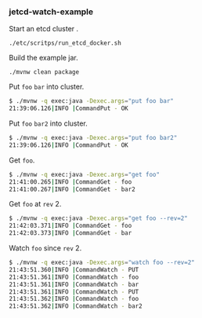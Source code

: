 ### jetcd-watch-example

Start an etcd cluster .

`./etc/scritps/run_etcd_docker.sh`

Build the example jar.

`./mvnw clean package`

Put `foo` `bar` into cluster.

```bash
$ ./mvnw -q exec:java -Dexec.args="put foo bar"
21:39:06.126|INFO |CommandPut - OK
 ```
 
Put `foo` `bar2` into cluster.
 
```bash
$ ./mvnw -q exec:java -Dexec.args="put foo bar2"
21:39:06.126|INFO |CommandPut - OK
```

Get `foo`.

```bash
$ ./mvnw -q exec:java -Dexec.args="get foo"
21:41:00.265|INFO |CommandGet - foo
21:41:00.267|INFO |CommandGet - bar2
```

Get `foo` at `rev` 2.
```bash
$ ./mvnw -q exec:java -Dexec.args="get foo --rev=2"
21:42:03.371|INFO |CommandGet - foo
21:42:03.373|INFO |CommandGet - bar
```

Watch `foo` since `rev` 2.
```bash
$ ./mvnw -q exec:java -Dexec.args="watch foo --rev=2"
21:43:51.360|INFO |CommandWatch - PUT
21:43:51.361|INFO |CommandWatch - foo
21:43:51.361|INFO |CommandWatch - bar
21:43:51.361|INFO |CommandWatch - PUT
21:43:51.362|INFO |CommandWatch - foo
21:43:51.362|INFO |CommandWatch - bar2
```